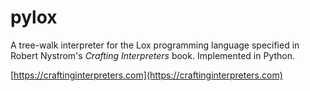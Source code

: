 # pylox

A tree-walk interpreter for the Lox programming language specified in
Robert Nystrom's *Crafting Interpreters* book. Implemented in Python.

[https://craftinginterpreters.com](https://craftinginterpreters.com)
